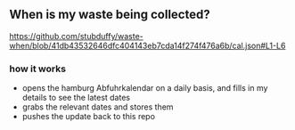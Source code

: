 ## When is my waste being collected?
  https://github.com/stubduffy/waste-when/blob/41db43532646dfc404143eb7cda14f274f476a6b/cal.json#L1-L6
  
  ### how it works
  - opens the hamburg Abfuhrkalendar on a daily basis, and fills in my details to see the latest dates
  - grabs the relevant dates and stores them
  - pushes the update back to this repo
  
